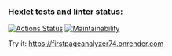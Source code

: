 ### Hexlet tests and linter status:
[![Actions Status](https://github.com/Agrarox666/python-project-83/workflows/hexlet-check/badge.svg)](https://github.com/Agrarox666/python-project-83/actions)
[![Maintainability](https://api.codeclimate.com/v1/badges/2d6bb0c4fabd2caa7a0d/maintainability)](https://codeclimate.com/github/Agrarox666/python-project-83/maintainability)

Try it: https://firstpageanalyzer74.onrender.com
